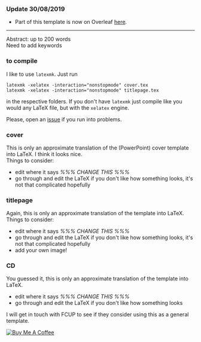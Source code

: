 ### Update 30/08/2019

- Part of this template is now on Overleaf [here](https://www.overleaf.com/read/zvxhhxynwpkg).

---

Abstract: up to 200 words  
Need to add keywords


### to compile

I like to use `latexmk`. Just run

    latexmk -xelatex -interaction="nonstopmode" cover.tex
    latexmk -xelatex -interaction="nonstopmode" titlepage.tex

in the respective folders.
If you don't have `latexmk` just compile like you would any LaTeX file, but with the `xelatex` engine.

Please, open an [issue](https://github.com/j-faria/fcupPhD/issues) if you run into problems.


### cover

This is only an approximate translation of the (PowerPoint) cover template into LaTeX. I think it looks nice.  
Things to consider:

   - edit where it says *%%% CHANGE THIS %%%*
   - go through and edit the LaTeX if you don't like how something looks, it's not that complicated hopefully


### titlepage

Again, this is only an approximate translation of the template into LaTeX. 
Things to consider:

   - edit where it says *%%% CHANGE THIS %%%*
   - go through and edit the LaTeX if you don't like how something looks, it's not that complicated hopefully
   - add your own image!


### CD

You guessed it, this is only an approximate translation of the template into LaTeX. 

   - edit where it says *%%% CHANGE THIS %%%*
   - go through and edit the LaTeX if you don't like how something looks



I will get in touch with FCUP to see if they consider using this as a general template.


<a href="https://www.buymeacoffee.com/jfaria" target="_blank"><img src="https://www.buymeacoffee.com/assets/img/custom_images/purple_img.png" alt="Buy Me A Coffee" style="height: auto !important;width: auto !important;" ></a>

